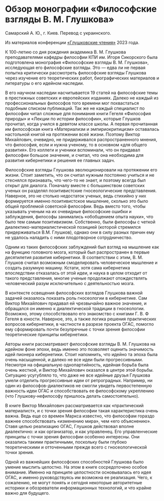 # Обзор монографии «Философские взгляды В. М. Глушкова»

Самарский А. Ю., г. Киев. Перевод с украинского.

Из материалов конференции [«Глушковские чтения»](../глушковские-чтения.md) 2023 года.

К 100-летию со дня рождения академика В. М. Глушкова преподавателями кафедры философии КПИ им. Игоря Сикорского была подготовлена монография «Философские взгляды В. М. Глушкова», исследующая его философские взгляды. Это — едва ли не первая попытка критически рассмотреть философские взгляды Глушкова через изучение его теоретических работ, биографических материалов и литературы о его идейном наследии.

В его научном наследии насчитывается 19 статей на философские темы в престижных советских и европейских изданиях. Далеко не каждый из профессиональных философов того времени мог похвастаться подобным списком публикаций. Так же не каждый специалист по философии читал сложные для понимания книги Гегеля «Философия природы» и «Лекции по истории философии», которые Глушков прочитал, когда учился в девятом классе школы. А первая прочитанная им философская книга «Материализм и эмпириокритицизм» оставалась настольной книгой на протяжении всей жизни. Поэтому Виктор Михайлович, очевидно, не придерживался распространенного мнения, что философия, если и нужна ученому, то в основном «для общего развития». Его коллеги и ученики вспоминали, что он придавал философии большое значение, и считал, что она необходима для развития кибернетики и решения ее главных задач.

Философские взгляды Глушкова эволюционировали на протяжении его жизни. Стоит заметить, что он считал нужным постоянно учиться и не стеснялся признавать, что чего-то не знает, и поэтому всегда был открыт для диалога. Поначалу вместе с большинством советских ученых он разделял позитивистские гносеологические представления. Наверное, это не столько недостаток ученых, ведь стихийно у них формируется именно позитивистское мышление, сколько это было общей проблемой советской философии. Ведь вместо того, чтобы указывать ученым на их очевидные философские ошибки и заблуждения, философы занимались «обобщением опыта науки», что было тем самым позитивизмом. Собственно, были философы с четкой диалектико-материалистической позицией (которой стремился придерживаться В.М. Глушков), однако они в силу разных причин ему не удалось наладить с ними плодотворное сотрудничество.

Одним из таких философских заблуждений был взгляд на мышление как на функцию головного мозга, который был распространен в первые десятилетия развития кибернетики. В соответствии с этим, В. М. Глушков считал возможным смоделировать человеческое мышление и создать разумную машину. Кстати, хотя сама кибернетика впоследствии отказалась от этой идеи, и наука в целом отходит от такого представления, многие ученые продолжают отождествлять человеческий разум исключительно с деятельностью мозга.

В контексте освещения философских взглядов Глушкова важной задачей оказалось показать роль гносеологии в кибернетике. Сам Виктор Михайлович придавал ей чрезвычайно важное значение, и обращался он именно к диалектической традиции в гносеологии. Возможно, этому способствовало его знакомство с книгами Г. В. Ф Гегеля в юности. Наверное, это, а также логика решения практических вопросов кибернетики, в частности в разрезе проекта ОГАС, помогло ему сформировать почти безупречные с точки зрения философии теоретические принципы кибернетики.

Авторы книги рассматривают философские взгляды В. М. Глушкова на идейном фоне эпохи, ведь именно это позволяет оценить значимость идей пионера кибернетики. Стоит напомнить, что идейно та эпоха была очень насыщенной, и далеко не все идеи были прогрессивными. Несмотря на официальную однопартийность, идейная борьба была очень жесткой, и Виктор Михайлович оказался в центре этой борьбы. Ситуацию усугубляло то, что даже не все идейные друзья Глушкова умели отделить прогрессивные идеи от ретроградных. Например, ни один из философов-диалектиков не смогли увидеть первостепенную важность идеи ОГАС и способствовать ее философскому укреплению (что Глушкову-нефилософу пришлось делать самостоятельно).

В книге Виктор Михайлович рассматривается как «практический материалист», и с точки зрения философии такая характеристика очень важна. Ведь еще со времен Маркса известно, что философам гораздо важнее способствовать «изменению мира», чем «его объяснению». Ставя целью реализацию ОГАС, Глушков действовал вполне диалектично: и как организатор, и как управленец. Его управленческие принципы с точки зрения философии особенно интересны. Они оказались такими практичными, поскольку были глубоко теоретическими и отточенными прежде всего с гносеологической точки зрения.

Одной из важнейших философских способностей Глушкова было умение мыслить целостно. На этом в книге сосредоточено особое внимание. Именно на принципе целостности основывалась его идея ОГАС, и именно руководствуясь им возможна ее реализация. Чего, к сожалению, не могут понять и сегодня некоторые авторитетные историки и обозреватели информационных технологий, и что крайне важно для будущего.